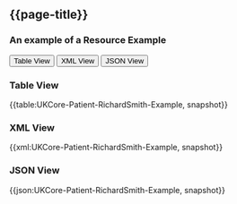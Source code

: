 ## {{page-title}}

### An example of a Resource Example
<nocheck>
<div class="tab">
   <button class="tablinks" onclick="openTab(event, 'Table View')">Table View</button>
   <button class="tablinks active" onclick="openTab(event, 'XML View')">XML View</button>
  <button class="tablinks" onclick="openTab(event, 'JSON View')">JSON View</button>
</div>
  
<div id="Table View" class="tabcontent">
  <h3>Table View</h3>
{{table:UKCore-Patient-RichardSmith-Example, snapshot}}
</div>

<div id="XML View" class="tabcontent" style="display:block">
  <h3>XML View</h3>
{{xml:UKCore-Patient-RichardSmith-Example, snapshot}}
</div>

<div id="JSON View" class="tabcontent">
  <h3>JSON View</h3>
{{json:UKCore-Patient-RichardSmith-Example, snapshot}}
</div>
</nocheck>
